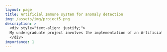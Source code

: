 ```yaml
---
layout: page
title: Artificial Immune system for anomaly detection
img: /assets/img/project5.png
description: >
  <div style="text-align: justify;">
  My undergraduate project involves the implementation of an Artificial Immune System for anomaly detection, specifically focusing on utilizing negative selection algorithms to identify anomalies in web attacks. By mimicking the principles of the human immune system, the model employs <strong>negative selection</strong> to distinguish between normal and potentially harmful patterns in web traffic. This innovative approach contributes to the enhancement of digital security measures by providing a robust mechanism for detecting anomalies indicative of web attacks.<br>
  </div>
importance: 1
---
```




